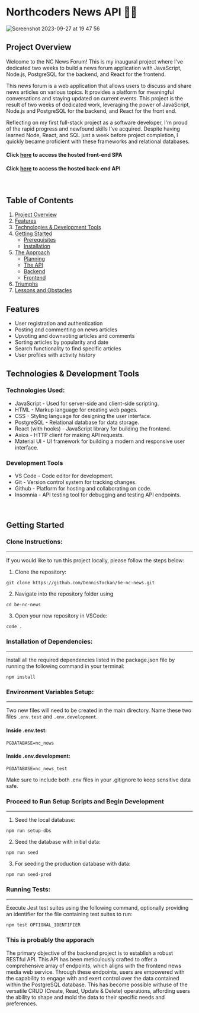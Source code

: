 # Northcoders News API 👨‍💻

![Screenshot 2023-09-27 at 19 47 56](https://github.com/DennisTockan/be-nc-news/assets/130880613/1182f6bd-0bc6-47eb-ad54-88f6ae832ceb)

## Project Overview

Welcome to the NC News Forum! This is my inaugural project where I've dedicated two weeks to build a news forum application with JavaScript, Node.js, PostgreSQL for the backend, and React for the frontend. 

This news forum is a web application that allows users to discuss and share news articles on various topics. It provides a platform for meaningful conversations and staying updated on current events. This project is the result of two weeks of dedicated work, leveraging the power of JavaScript, Node.js and PostgreSQL for the backend, and React for the front end.

Reflecting on my first full-stack project as a software developer, I'm proud of the rapid progress and newfound skills I've acquired. Despite having learned Node, React, and SQL just a week before project completion, I quickly became proficient with these frameworks and relational databases.

#### Click [here]() to access the hosted front-end SPA

#### Click [here](https://nc-news-gmb6.onrender.com/api) to access the hosted back-end API

<br>

## Table of Contents

1. [Project Overview](#Project-Overview)
2. [Features](#Features)
3. [Technologies & Development Tools](#Technologies-&-Development-Tools)
4. [Getting Started](#Getting-Started)
   - [Prerequisites](#Prerequisites)
   - [Installation](#Installation)
5. [The Approach](#The-Approach)
   - [Planning](#Planning)
   - [The API](#The-API)
   - [Backend](#Backend)
   - [Frontend](#Frontend)
6. [Triumphs](#Triumphs)
7. [Lessons and Obstacles](#Lessons-and-Obstacles)

## Features

- User registration and authentication
- Posting and commenting on news articles
- Upvoting and downvoting articles and comments
- Sorting articles by popularity and date
- Search functionality to find specific articles
- User profiles with activity history


## Technologies & Development Tools
### Technologies Used:
- JavaScript - Used for server-side and client-side scripting.
- HTML - Markup language for creating web pages.
- CSS - Styling language for designing the user interface.
- PostgreSQL - Relational database for data storage.
- React (with hooks) - JavaScript library for building the frontend.
- Axios - HTTP client for making API requests.
- Material UI - UI framework for building a modern and responsive user interface.

### Development Tools
- VS Code - Code editor for development.
- Git - Version control system for tracking changes.
- Github - Platform for hosting and collaborating on code.
- Insomnia - API testing tool for debugging and testing API endpoints.
<br>


## Getting Started
### Clone Instructions:
---
If you would like to run this project locally, please follow the steps below:

1. Clone the repository:
```
git clone https://github.com/DennisTockan/be-nc-news.git
```

2. Navigate into the repository folder using
```
cd be-nc-news
```

3. Open your new repository in VSCode:
```
code .
```

### Installation of Dependencies:
---

Install all the required dependencies listed in the package.json file by running the following command in your terminal:
```
npm install
```

### Environment Variables Setup:
---
Two new files will need to be created in the main directory. Name these two files `.env.test` and  `.env.development`.

#### Inside .env.test:
```
PGDATABASE=nc_news
```

#### Inside .env.development:
```
PGDATABASE=nc_news_test
```

Make sure to include both .env files in your .gitignore to keep sensitive data safe.

### Proceed to Run Setup Scripts and Begin Development
---
1. Seed the local database:
```
npm run setup-dbs
```
2. Seed the database with initial data:
```
npm run seed
```
3. For seeding the production database with data:
```
npm run seed-prod
```

### Running Tests:
---
Execute Jest test suites using the following command, optionally providing an identifier for the file containing test suites to run:
```
npm test OPTIONAL_IDENTIFIER
```






### This is probably the apporach

The primary objective of the backend project is to establish a robust RESTful API. This API has been meticulously crafted to offer a comprehensive array of endpoints, which aligns with the frontend news media web service. Through these endpoints, users are empowered with the capability to engage with and exert control over the data contained within the PostgreSQL database. This has become possible withuse of the versatile CRUD (Create, Read, Update & Delete) operations, affording users the ability to shape and mold the data to their specific needs and preferences.
